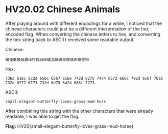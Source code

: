 # HV20.02 Chinese Animals

After playing around with different encodings for a while, I noticed that the chinese characters could just be a different interpretation of the hex encoded flag. When converting the chinese letters to hex, and converting the hex string back to ASCII I received some readable output.

Chinese:

```
獭慬氭敬敧慮琭扵瑴敲晬礭汯癥猭杲慳猭浵搭桯牳
```

Hex:

```
736d 616c 6c2d 656c 6567 616e 742d 6275 7474 6572 666c 792d 6c6f 7665 732d 6772 6173 732d 6d75 642d 686f 7273
```

ASCII:

```
small-elegant-butterfly-loves-grass-mud-hors
```

After combining this string with the other characters that were already readable, I was able to get the flag.

**Flag:** HV20{small-elegant-butterfly-loves-grass-mud-horse}
